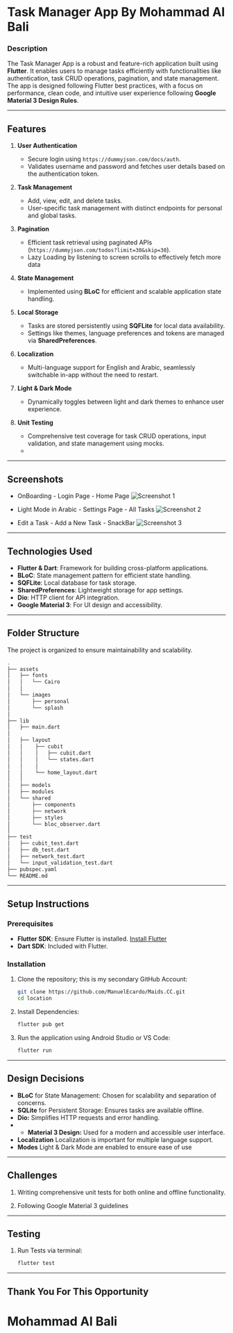 # Task Manager App By Mohammad Al Bali

### Description
The Task Manager App is a robust and feature-rich application built using **Flutter**.
It enables users to manage tasks efficiently with functionalities like authentication, task CRUD operations, pagination, and state management.
The app is designed following Flutter best practices, with a focus on performance, clean code, and intuitive user experience following **Google Material 3 Design Rules**.

---

## Features

1. **User Authentication**
   - Secure login using `https://dummyjson.com/docs/auth`.
   - Validates username and password and fetches user details based on the authentication token.

2. **Task Management**
   - Add, view, edit, and delete tasks.
   - User-specific task management with distinct endpoints for personal and global tasks.

3. **Pagination**
   - Efficient task retrieval using paginated APIs (`https://dummyjson.com/todos?limit=30&skip=30`).
   - Lazy Loading by listening to screen scrolls to effectively fetch more data

4. **State Management**
   - Implemented using **BLoC** for efficient and scalable application state handling.

5. **Local Storage**
   - Tasks are stored persistently using **SQFLite** for local data availability.
   - Settings like themes, language preferences and tokens are managed via **SharedPreferences**.

6. **Localization**
   - Multi-language support for English and Arabic, seamlessly switchable in-app without the need to restart.

7. **Light & Dark Mode**
   - Dynamically toggles between light and dark themes to enhance user experience.

8. **Unit Testing**
   - Comprehensive test coverage for task CRUD operations, input validation, and state management using mocks.
   -
---

## Screenshots

- OnBoarding - Login Page - Home Page
  ![Screenshot 1](https://i.postimg.cc/xTWQGVdc/Untitled-1.png)

- Light Mode in Arabic - Settings Page - All Tasks
  ![Screenshot 2](https://i.postimg.cc/bwkh3VGL/Untitled-2.png)

- Edit a Task - Add a New Task - SnackBar
  ![Screenshot 3](https://i.postimg.cc/442sd9kv/Untitled-3.png)

---

## Technologies Used

- **Flutter & Dart**: Framework for building cross-platform applications.
- **BLoC**: State management pattern for efficient state handling.
- **SQFLite**: Local database for task storage.
- **SharedPreferences**: Lightweight storage for app settings.
- **Dio**: HTTP client for API integration.
- **Google Material 3**: For UI design and accessibility.

---

## Folder Structure

The project is organized to ensure maintainability and scalability.

``` bash
.
├── assets
│   ├── fonts
│   │   └── Cairo
│   │
│   └── images
│       ├── personal
│       └── splash 
│
├── lib
│   ├── main.dart
│
│   ├── layout
│   │    ├── cubit
│   │    │   ├── cubit.dart
│   │    │   └── states.dart 
│   │    │
│   │    └── home_layout.dart
│   │
│   ├── models
│   ├── modules
│   └── shared
│       ├── components
│       ├── network
│       ├── styles
│       └── bloc_observer.dart
│
├── test
│   ├── cubit_test.dart
│   ├── db_test.dart
│   ├── network_test.dart
│   └── input_validation_test.dart
├── pubspec.yaml
└── README.md

```


---

## Setup Instructions

### Prerequisites
- **Flutter SDK**: Ensure Flutter is installed. [Install Flutter](https://docs.flutter.dev/get-started/install)
- **Dart SDK**: Included with Flutter.

### Installation

1. Clone the repository; this is my secondary GitHub Account:
   ```bash
   git clone https://github.com/ManuelEcardo/Maids.CC.git
   cd location

2. Install Dependencies:
   ```bash
   flutter pub get

3. Run the application using Android Studio or VS Code:
   ```bash
   flutter run

---

## Design Decisions

- **BLoC** for State Management: Chosen for scalability and separation of concerns.
- **SQLite** for Persistent Storage: Ensures tasks are available offline.
- **Dio:** Simplifies HTTP requests and error handling.
- - **Material 3 Design:** Used for a modern and accessible user interface.
- **Localization** Localization is important for multiple language support.
- **Modes** Light & Dark Mode are enabled to ensure ease of use


---

## Challenges

1. Writing comprehensive unit tests for both online and offline functionality.

2. Following Google Material 3 guidelines


---

## Testing

1. Run Tests via terminal:
   ```bash
   flutter test

---

## Thank You For This Opportunity
# Mohammad Al Bali
